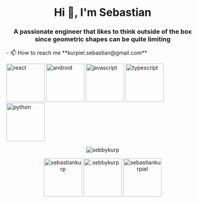 <h1 align="center">Hi 👋, I'm Sebastian</h1>
<h3 align="center">A passionate engineer that likes to think outside of the box since geometric shapes can be quite limiting</h3>
- 📫 How to reach me **kurpiel.sebastian@gmail.com**

<p align="left"><img src="https://konpa.github.io/devicon/devicon.git/icons/react/react-original-wordmark.svg" alt="react" width="100" height="100"/> <img src="https://konpa.github.io/devicon/devicon.git/icons/android/android-original-wordmark.svg" alt="android" width="100" height="100"/> <img src="https://konpa.github.io/devicon/devicon.git/icons/javascript/javascript-original.svg" alt="javascript" width="100" height="100"/> <img src="https://konpa.github.io/devicon/devicon.git/icons/typescript/typescript-original.svg" alt="typescript" width="100" height="100"/> <img src="https://konpa.github.io/devicon/devicon.git/icons/python/python-original-wordmark.svg" alt="python" width="100" height="100"/></p><p align="center"> <img src="https://github-readme-stats.vercel.app/api?username=sebastiankurp&show_icons=true" alt="sebbykurp" /> </p>

<p align="center">
<a href="https://dev.to/sebastiankurp" target="blank"><img align="center" src="https://cdn.jsdelivr.net/npm/simple-icons@3.0.1/icons/dev-dot-to.svg" alt="sebastiankurp" height="100" width="100" /></a>
<a href="https://twitter.com/sebbykurp" target="blank"><img align="center" src="https://cdn.jsdelivr.net/npm/simple-icons@3.0.1/icons/twitter.svg" alt="sebbykurp" height="100" width="100" /></a>
<a href="https://linkedin.com/in/sebastiankurpiel" target="blank"><img align="center" src="https://cdn.jsdelivr.net/npm/simple-icons@3.0.1/icons/linkedin.svg" alt="sebastiankurpiel" height="100" width="100" /></a>
</p>
